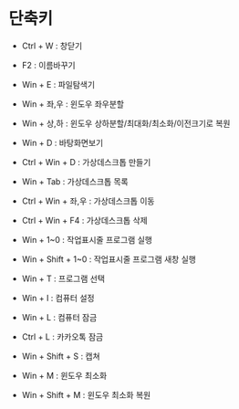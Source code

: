 # 단축키

- Ctrl + W : 창닫기
- F2 : 이름바꾸기
- Win + E : 파일탐색기

- Win + 좌,우 : 윈도우 좌우분할
- Win + 상,하 : 윈도우 상하분할/최대화/최소화/이전크기로 복원
- Win + D : 바탕화면보기

- Ctrl + Win + D : 가상데스크톱 만들기
- Win + Tab : 가상데스크톱 목록
- Ctrl + Win + 좌,우 : 가상데스크톱 이동
- Ctrl + Win + F4 : 가상데스크톱 삭제

- Win + 1~0 : 작업표시줄 프로그램 실행
- Win + Shift + 1~0 : 작업표시줄 프로그램 새창 실행
- Win + T : 프로그램 선택

- Win + I : 컴퓨터 설정
- Win + L : 컴퓨터 잠금
- Ctrl + L : 카카오톡 잠금

- Win + Shift + S : 캡쳐

- Win + M : 윈도우 최소화
- Win + Shift + M : 윈도우 최소화 복원

